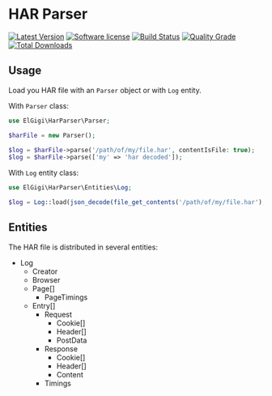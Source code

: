 # HAR Parser

[![Latest Version](https://img.shields.io/packagist/v/elgigi/har-parser.svg?style=flat-square)](https://github.com/ElGigi/HarParser/releases)
[![Software license](https://img.shields.io/github/license/ElGigi/HarParser.svg?style=flat-square)](https://github.com/ElGigi/HarParser/blob/main/LICENSE)
[![Build Status](https://img.shields.io/travis/com/ElGigi/HarParser/main.svg?style=flat-square)](https://travis-ci.com/ElGigi/HarParser)
[![Quality Grade](https://img.shields.io/codacy/grade/0447a4290de744dc81a7e2cf9891a47d/main.svg?style=flat-square)](https://app.codacy.com/gh/ElGigi/HarParser)
[![Total Downloads](https://img.shields.io/packagist/dt/elgigi/har-parser.svg?style=flat-square)](https://packagist.org/packages/elgigi/har-parser)

## Usage

Load you HAR file with an `Parser` object or with `Log` entity.

With `Parser` class:

```php
use ElGigi\HarParser\Parser;

$harFile = new Parser();

$log = $harFile->parse('/path/of/my/file.har', contentIsFile: true);
$log = $harFile->parse(['my' => 'har decoded']);
```

With `Log` entity class:

```php
use ElGigi\HarParser\Entities\Log;

$log = Log::load(json_decode(file_get_contents('/path/of/my/file.har'), true));
```

## Entities

The HAR file is distributed in several entities:

- Log
    - Creator
    - Browser
    - Page[]
        - PageTimings
    - Entry[]
        - Request
            - Cookie[]
            - Header[]
            - PostData
        - Response
            - Cookie[]
            - Header[]
            - Content
        - Timings
